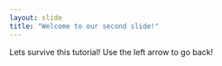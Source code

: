 ```yaml
---
layout: slide
title: "Welcome to our second slide!"
---
```

Lets survive this tutorial!
Use the left arrow to go back!
